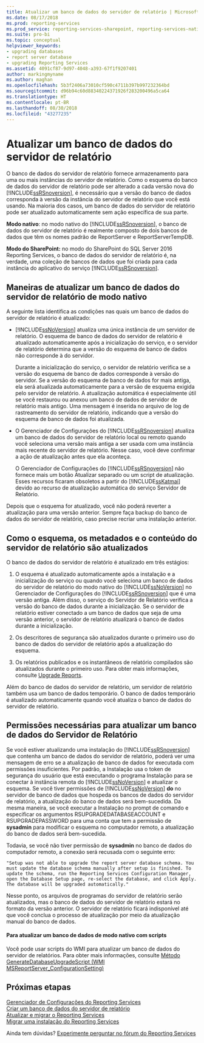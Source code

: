```yaml
---
title: Atualizar um banco de dados do servidor de relatório | Microsoft Docs
ms.date: 08/17/2018
ms.prod: reporting-services
ms.prod_service: reporting-services-sharepoint, reporting-services-native
ms.suite: pro-bi
ms.topic: conceptual
helpviewer_keywords:
- upgrading databases
- report server database
- upgrading Reporting Services
ms.assetid: 4091cf87-9d97-4048-a393-67f1f9207401
author: markingmyname
ms.author: maghan
ms.openlocfilehash: 5b3f2406a73010cf590c4711b397b997232364bd
ms.sourcegitcommit: d96b94c60d88340224371926f283200496a5ca64
ms.translationtype: HT
ms.contentlocale: pt-BR
ms.lasthandoff: 08/30/2018
ms.locfileid: "43277235"
---
```

# <a name="upgrade-a-report-server-database"></a>Atualizar um banco de dados do servidor de relatório

O banco de dados do servidor de relatório fornece armazenamento para uma ou mais instâncias do servidor de relatório. Como o esquema do banco de dados do servidor de relatório pode ser alterado a cada versão nova do [!INCLUDE[ssRSnoversion](../../includes/ssrsnoversion-md.md)], é necessário que a versão do banco de dados corresponda à versão da instância do servidor de relatório que você está usando. Na maioria dos casos, um banco de dados do servidor de relatório pode ser atualizado automaticamente sem ação específica de sua parte.  
  
 **Modo nativo**: no modo nativo do [!INCLUDE[ssRSnoversion](../../includes/ssrsnoversion-md.md)], o banco de dados do servidor de relatório é realmente composto de dois bancos de dados que têm os nomes padrão de ReportServer e ReportServerTempDB.  
  
 **Modo do SharePoint:** no modo do SharePoint do SQL Server 2016 Reporting Services, o banco de dados do servidor de relatório é, na verdade, uma coleção de bancos de dados que foi criada para cada instância do aplicativo do serviço [!INCLUDE[ssRSnoversion](../../includes/ssrsnoversion-md.md)].  

## <a name="ways-to-upgrade-a-native-mode-report-server-database"></a>Maneiras de atualizar um banco de dados do servidor de relatório de modo nativo

 A seguinte lista identifica as condições nas quais um banco de dados do servidor de relatório é atualizado:  
  
-   [!INCLUDE[ssNoVersion](../../includes/ssnoversion-md.md)] atualiza uma única instância de um servidor de relatório. O esquema de banco de dados do servidor de relatório é atualizado automaticamente após a inicialização do serviço, e o servidor de relatório determina que a versão do esquema de banco de dados não corresponde à do servidor.  
  
     Durante a inicialização do serviço, o servidor de relatório verifica se a versão do esquema de banco de dados corresponde à versão do servidor. Se a versão do esquema de banco de dados for mais antiga, ela será atualizada automaticamente para a versão de esquema exigida pelo servidor de relatório. A atualização automática é especialmente útil se você restaurou ou anexou um banco de dados de servidor de relatório mais antigo. Uma mensagem é inserida no arquivo de log de rastreamento do servidor de relatório, indicando que a versão do esquema de banco de dados foi atualizada.  
  
-   O Gerenciador de Configurações do [!INCLUDE[ssRSnoversion](../../includes/ssrsnoversion-md.md)] atualiza um banco de dados do servidor de relatório local ou remoto quando você seleciona uma versão mais antiga a ser usada com uma instância mais recente do servidor de relatório. Nesse caso, você deve confirmar a ação de atualização antes que ela aconteça.  
  
     O Gerenciador de Configurações do [!INCLUDE[ssRSnoversion](../../includes/ssrsnoversion-md.md)] não fornece mais um botão Atualizar separado ou um script de atualização. Esses recursos ficaram obsoletos a partir do [!INCLUDE[ssKatmai](../../includes/sskatmai-md.md)] devido ao recurso de atualização automática do serviço Servidor de Relatório.  
  
 Depois que o esquema for atualizado, você não poderá reverter a atualização para uma versão anterior. Sempre faça backup do banco de dados do servidor de relatório, caso precise recriar uma instalação anterior.  
  
## <a name="how-the-schema-metadata-and-report-server-content-is-updated"></a>Como o esquema, os metadados e o conteúdo do servidor de relatório são atualizados  
 O banco de dados do servidor de relatório é atualizado em três estágios:  
  
1.  O esquema é atualizado automaticamente após a instalação e a inicialização do serviço ou quando você seleciona um banco de dados do servidor de relatório do modo nativo do [!INCLUDE[ssNoVersion](../../includes/ssnoversion-md.md)] no Gerenciador de Configurações do [!INCLUDE[ssRSnoversion](../../includes/ssrsnoversion-md.md)] que é uma versão antiga. Além disso, o serviço do Servidor de Relatório verifica a versão do banco de dados durante a inicialização. Se o servidor de relatório estiver conectado a um banco de dados que seja de uma versão anterior, o servidor de relatório atualizará o banco de dados durante a inicialização.  
  
2.  Os descritores de segurança são atualizados durante o primeiro uso do banco de dados do servidor de relatório após a atualização do esquema.  
  
3.  Os relatórios publicados e os instantâneos de relatório compilados são atualizados durante o primeiro uso. Para obter mais informações, consulte [Upgrade Reports](../../reporting-services/install-windows/upgrade-reports.md).  
  
 Além do banco de dados do servidor de relatório, um servidor de relatório também usa um banco de dados temporário. O banco de dados temporário é atualizado automaticamente quando você atualiza o banco de dados do servidor de relatório.  
  
## <a name="permissions-required-to-upgrade-a-report-server-database"></a>Permissões necessárias para atualizar um banco de dados do Servidor de Relatório  
 Se você estiver atualizando uma instalação do [!INCLUDE[ssRSnoversion](../../includes/ssrsnoversion-md.md)] que contenha um banco de dados do servidor de relatório, poderá ver uma mensagem de erro se a atualização de banco de dados for executada com permissões insuficientes. Por padrão, a Instalação usa o token de segurança do usuário que está executando o programa Instalação para se conectar à instância remota do [!INCLUDE[ssNoVersion](../../includes/ssnoversion-md.md)] e atualizar o esquema. Se você tiver permissões de [!INCLUDE[ssNoVersion](../../includes/ssnoversion-md.md)] **do** no servidor de banco de dados que hospeda os bancos de dados do servidor de relatório, a atualização do banco de dados será bem-sucedida. Da mesma maneira, se você executar a Instalação no prompt de comando e especificar os argumentos RSUPGRADEDATABASEACCOUNT e RSUPGRADEPASSWORD para uma conta que tem a permissão de **sysadmin** para modificar o esquema no computador remoto, a atualização do banco de dados será bem-sucedida.  
  
 Todavia, se você não tiver permissão de **sysadmin** no banco de dados do computador remoto, a conexão será recusada com o seguinte erro:  
  
 `"Setup was not able to upgrade the report server database schema. You must update the database schema manually after setup is finished. To update the schema, run the Reporting Services Configuration Manager, open the Database Setup page, re-select the database, and click Apply. The database will be upgraded automatically."`  
  
 Nesse ponto, os arquivos de programas do servidor de relatório serão atualizados, mas o banco de dados do servidor de relatório estará no formato da versão anterior. O servidor de relatório ficará indisponível até que você conclua o processo de atualização por meio da atualização manual do banco de dados.  
  
#### <a name="to-upgrade-a-native-mode-database-with-scripts"></a>Para atualizar um banco de dados de modo nativo com scripts  
 Você pode usar scripts do WMI para atualizar um banco de dados do servidor de relatórios. Para obter mais informações, consulte [Método GenerateDatabaseUpgradeScript &#40;WMI MSReportServer_ConfigurationSetting&#41;](../../reporting-services/wmi-provider-library-reference/configurationsetting-method-generatedatabaseupgradescript.md)  
  
## <a name="next-steps"></a>Próximas etapas

[Gerenciador de Configurações do Reporting Services](../../reporting-services/install-windows/reporting-services-configuration-manager-native-mode.md)   
[Criar um banco de dados do servidor de relatório](../../reporting-services/install-windows/ssrs-report-server-create-a-report-server-database.md)  
[Atualizar e migrar o Reporting Services](../../reporting-services/install-windows/upgrade-and-migrate-reporting-services.md)   
[Migrar uma instalação do Reporting Services](../../reporting-services/install-windows/migrate-a-reporting-services-installation-native-mode.md)  

Ainda tem dúvidas? [Experimente perguntar no fórum do Reporting Services](http://go.microsoft.com/fwlink/?LinkId=620231)
